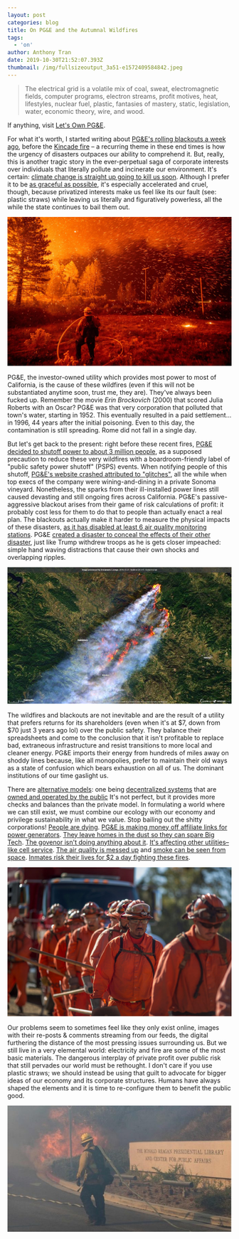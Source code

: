 ```yaml
---
layout: post
categories: blog
title: On PG&E and the Autumnal Wildfires
tags:
  - 'on'
author: Anthony Tran
date: 2019-10-30T21:52:07.393Z
thumbnail: /img/fullsizeoutput_3a51-e1572409584842.jpeg
---
```

> The electrical grid is a volatile mix of coal, sweat, electromagnetic fields, computer programs, electron streams, profit motives, heat, lifestyles, nuclear fuel, plastic, fantasies of mastery, static, legislation, water, economic theory, wire, and wood.

If anything, visit [Let's Own PG&E](https://letsownpge.org/).

For what it's worth, I started writing about [PG&E's rolling blackouts a week ago](https://www.npr.org/2019/10/23/772854265/pg-e-imposes-new-power-shutoffs-in-parts-of-northern-california-to-avert-wildfir?t=1571926633124), before the [Kincade fire](https://www.latimes.com/wildfires-map/) – a recurring theme in these end times is how the urgency of disasters outpaces our ability to comprehend it. But, really, this is another tragic story in the ever-perpetual saga of corporate interests over individuals that literally pollute and incinerate our environment. It's certain: [climate change is straight up going to kill us soon](https://www.instagram.com/extinctionrebellion/). Although I prefer it to be [as graceful as possible](https://www.politis.fr/articles/2019/09/effondrement-en-cours-on-fait-quoi-40822/), it's especially accelerated and cruel, though, because privatized interests make us feel like its our fault (see: plastic straws) while leaving us literally and figuratively powerless, all the while the state continues to bail them out. 

![](/img/calif-wildfire-ap_18250148901527.adapt.1900.1.jpg)

PG&E, the investor-owned utility which provides most power to most of California, is the cause of these wildfires (even if this will not be substantiated anytime soon, trust me, they are). They've always been fucked up. Remember the movie _Erin Brockovich_ (2000) that scored Julia Roberts with an Oscar? PG&E was that very corporation that polluted that town's water, starting in 1952. This eventually resulted in a paid settlement... in 1996, 44 years after the initial poisoning. Even to this day, the contamination is still spreading. Rome did not fall in a single day.

But let's get back to the present: right before these recent fires, [PG&E decided to shutoff power to about 3 million people](https://www.city-journal.org/planned-electricity-blackouts-california?), as a supposed precaution to reduce these very wildfires with a boardroom-friendly label of "public safety power shutoff" (PSPS) events. When notifying people of this shutoff, [PG&E's website crashed attributed to "glitches"](https://www.nytimes.com/2019/10/12/business/pge-california-outage.html), all the while when top execs of the company were wining-and-dining in a private Sonoma vineyard. Nonetheless, the sparks from their ill-installed power lines still caused devasting and still ongoing fires across California. PG&E's passive-aggressive blackout arises from their game of risk calculations of profit: it probably cost less for them to do that to people than actually enact a real plan. The blackouts actually make it harder to measure the physical impacts of these disasters, [as it has disabled at least 6 air quality monitoring stations](https://www.vice.com/en_us/article/bjwa7v/pgandes-blackouts-are-making-it-harder-to-measure-the-toxic-stew-in-the-air-from-californias-wildfires). PG&E [created a disaster to conceal the effects of their other disaster](https://slate.com/business/2019/10/california-power-outage-pge-fires-new-kind-of-disaster.html), just like Trump withdrew troops as he is gets closer impeached: simple hand waving distractions that cause their own shocks and overlapping ripples. 

![](/img/920x920.jpg)

The wildfires and blackouts are not inevitable and are the result of a utility that prefers returns for its shareholders (even when it's at $7, down from $70 just 3 years ago lol) over the public safety. They balance their spreadsheets and come to the conclusion that it isn't profitable to replace bad, extraneous infrastructure and resist transitions to more local and cleaner energy. PG&E imports their energy from hundreds of miles away on shoddy lines because, like all monopolies, prefer to maintain their old ways as a state of confusion which bears exhaustion on all of us. The dominant institutions of our time gaslight us.

There are [alternative models](https://www.vox.com/energy-and-environment/2019/10/22/20916820/california-wildfire-climate-change-blackout-insurance-pge): one being [decentralized systems](https://www.vox.com/energy-and-environment/2019/10/28/20926446/california-grid-distributed-energy) that are [owned and operated by the public](https://www.thenation.com/article/wildfires-california-pge/) It's not perfect, but it provides more checks and balances than the private model. In formulating a world where we can still exist, we must combine our ecology with our economy and privilege sustainability in what we value. Stop bailing out the shitty corporations! [People are dying](https://www.latimes.com/california/story/2019-10-11/pge-power-outage-elderly-man-autopsy-heart-disease). [PG&E is making money off affiliate links for power generators](https://mobile.twitter.com/emmagallegos/status/1189056624708784128). [They leave homes in the dust so they can spare Big Tech](https://www.wired.com/story/why-the-pgande-blackouts-spared-californias-big-tech-hqs/). [The govenor isn't doing anything about it](https://slate.com/business/2019/10/california-wildfire-season-pge-liability-new-normal-hopeless.html). [It's affecting other utilities–like cell service](https://www.vice.com/en_us/article/9kevka/theres-nothing-left-this-california-family-watched-their-home-burn-on-live-tv). [The air quality is messed up](http://www.baaqmd.gov/about-air-quality/current-air-quality/air-monitoring-data/#/aqi?id=316&date=2019-10-28&view=hourly) and [smoke can be seen from space](https://www.bbc.com/news/av/world-us-canada-50224936/california-fire-smoke-seen-from-space). [Inmates risk their lives for $2 a day fighting these fires](https://www.commondreams.org/news/2019/10/30/modern-day-slavery-prisoner-firefighters-risking-their-lives-california-battling).

![](/img/105396233-1534267352546prisonersatoakglenconservationcamp.jpg)

Our problems seem to sometimes feel like they only exist online, images with their re-posts & comments streaming from our feeds, the digital furthering the distance of the most pressing issues surrounding us. But we still live in a very elemental world: electricity and fire are some of the most basic materials. The dangerous interplay of private profit over public risk that still pervades our world must be rethought. I don't care if you use plastic straws; we should instead be using that guilt to advocate for bigger ideas of our economy and its corporate structures. Humans have always shaped the elements and it is time to re-configure them to benefit the public good.

![](/img/_109468095_tv057661056.jpg)
